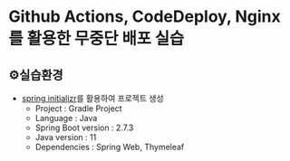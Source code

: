 # Github Actions, CodeDeploy, Nginx를 활용한 무중단 배포 실습

## ⚙️실습환경

- [spring initializr](https://start.spring.io/)를 활용하여 프로젝트 생성
  - Project : Gradle Project
  - Language : Java
  - Spring Boot version : 2.7.3
  - Java version : 11
  - Dependencies : Spring Web, Thymeleaf